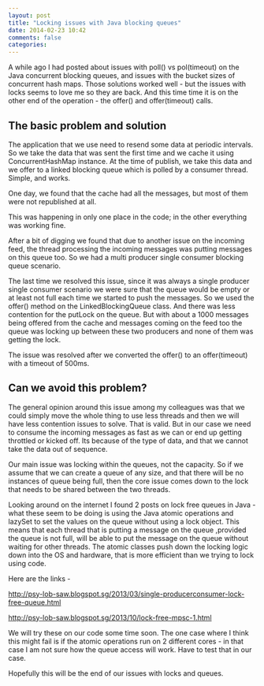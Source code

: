 ```yaml
---
layout: post
title: "Locking issues with Java blocking queues"
date: 2014-02-23 10:42
comments: false
categories:
---
```


A while ago I had posted about issues with poll() vs pol(timeout) on the Java concurrent blocking queues, and issues with the bucket sizes of concurrent hash maps. Those solutions worked well - but the issues with locks seems to love me so they are back. And this time time it is on the other end of the operation - the offer() and offer(timeout) calls.

<!--more-->
<h2>The basic problem and solution</h2>
The application that we use need to resend some data at periodic intervals. So we take the data that was sent the first time and we cache it using ConcurrentHashMap instance. At the time of publish, we take this data and we offer to a linked blocking queue which is polled by a consumer thread. Simple, and works.

One day, we found that the cache had all the messages, but most of them were not republished at all.

This was happening in only one place in the code; in the other everything was working fine.

After a bit of digging we found that due to another issue on the incoming feed, the thread processing the incoming messages was putting messages on this queue too. So we had a multi producer single consumer blocking queue scenario.

The last time we resolved this issue, since it was always a single producer single consumer scenario we were sure that the queue would be empty or at least not full each time we started to push the messages. So we used the offer() method on the LinkedBlockingQueue class. And there was less contention for the putLock on the queue. But with about a 1000 messages being offered from the cache and messages coming on the feed too the queue was locking up between these two producers and none of them was getting the lock.

The issue was resolved after we converted the offer() to an offer(timeout) with a timeout of 500ms.
<h2>Can we avoid this problem?</h2>
The general opinion around this issue among my colleagues was that we could simply move the whole thing to use less threads and then we will have less contention issues to solve. That is valid. But in our case we need to consume the incoming messages as fast as we can or end up getting throttled or kicked off. Its because of the type of data, and that we cannot take the data out of sequence.

Our main issue was locking within the queues, not the capacity. So if we assume that we can create a queue of any size, and that there will be no instances of queue being full, then the core issue comes down to the lock that needs to be shared between the two threads.

Looking around on the internet I found 2 posts on lock free queues in Java - what these seem to be doing is using the Java atomic operations and lazySet to set the values on the queue without using a lock object. This means that each thread that is putting a message on the queue ,provided the queue is not full, will be able to put the message on the queue without waiting for other threads. The atomic classes push down the locking logic down into the OS and hardware, that is more efficient than we trying to lock using code.

Here are the links -

<a href="http://psy-lob-saw.blogspot.sg/2013/03/single-producerconsumer-lock-free-queue.html">http://psy-lob-saw.blogspot.sg/2013/03/single-producerconsumer-lock-free-queue.html</a>

<a href="http://psy-lob-saw.blogspot.sg/2013/10/lock-free-mpsc-1.html">http://psy-lob-saw.blogspot.sg/2013/10/lock-free-mpsc-1.html</a>

We will try these on our code some time soon. The one case where I think this might fail is if the atomic operations run on 2 different cores - in that case I am not sure how the queue access will work. Have to test that in our case.

Hopefully this will be the end of our issues with locks and queues.